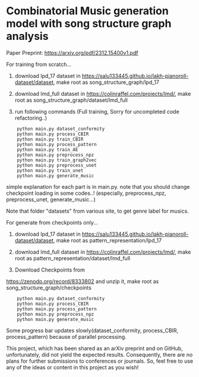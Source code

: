 # Combinatorial Music generation model with song structure graph analysis

Paper Preprint: https://arxiv.org/pdf/2312.15400v1.pdf

For training from scratch...

1. download lpd_17 dataset in https://salu133445.github.io/lakh-pianoroll-dataset/dataset, make root as song_structure_graph/lpd_17

2. download lmd_full dataset in https://colinraffel.com/projects/lmd/, make root as song_structure_graph/dataset/lmd_full

3. run following commands (Full training, Sorry for uncompleted code refactoring..) 
   
```
    python main.py dataset_conformity
    python main.py process_CBIR
    python main.py train_CBIR
    python main.py process_pattern
    python main.py train_AE
    python main.py preprocess_npz
    python main.py train_graph2vec
    python main.py preprocess_unet
    python main.py train_unet
    python main.py generate_music
```

simple explanation for each part is in main.py. note that you should change checkpoint loading in some codes..!
(especially, preprocess_npz, preprocess_unet, generate_music...)

Note that folder "datasets" from various site, to get genre label for musics.


For generate from checkpoints only...

1. download lpd_17 dataset in https://salu133445.github.io/lakh-pianoroll-dataset/dataset, make root as pattern_representation/lpd_17

2. download lmd_full dataset in https://colinraffel.com/projects/lmd/, make root as pattern_representation/dataset/lmd_full
3. Download Checkpoints from 

https://zenodo.org/record/8333802
and unzip it, make root as song_structure_graph/checkpoints

```
    python main.py dataset_conformity
    python main.py process_CBIR
    python main.py process_pattern
    python main.py preprocess_npz
    python main.py generate_music
```

Some progress bar updates slowly(dataset_conformity, process_CBIR, process_pattern) because of parallel processing.


This project, which has been shared as an arXiv preprint and on GitHub, unfortunately, did not yield the expected results. Consequently, there are no plans for further submissions to conferences or journals. So, feel free to use any of the ideas or content in this project as you wish! 
